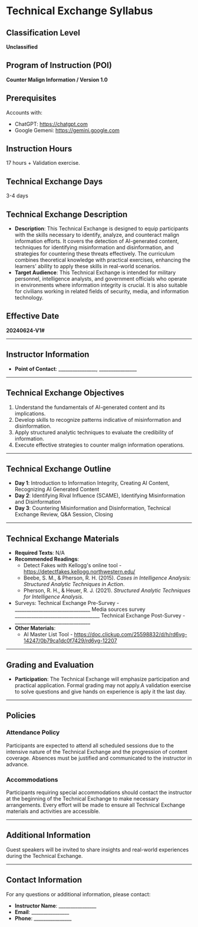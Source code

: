 # Technical Exchange Syllabus

## Classification Level
**Unclassified**

## Program of Instruction (POI)
**Counter Malign Information / Version 1.0**

## Prerequisites
Accounts with:
- ChatGPT: https://chatgpt.com
- Google Gemeni: https://gemini.google.com

## Instruction Hours
17 hours + Validation exercise.


## Technical Exchange Days
3-4 days

## Technical Exchange Description
- **Description**: This Technical Exchange is designed to equip participants with the skills necessary to identify, analyze, and counteract malign information efforts. It covers the detection of AI-generated content, techniques for identifying misinformation and disinformation, and strategies for countering these threats effectively. The curriculum combines theoretical knowledge with practical exercises, enhancing the learners' ability to apply these skills in real-world scenarios.
- **Target Audience**: This Technical Exchange is intended for military personnel, intelligence analysts, and government officials who operate in environments where information integrity is crucial. It is also suitable for civilians working in related fields of security, media, and information technology.

## Effective Date
**20240624-V1#**

---

## Instructor Information
- **Point of Contact**: ________________, ________________

---

## Technical Exchange Objectives
1. Understand the fundamentals of AI-generated content and its implications.
2. Develop skills to recognize patterns indicative of misinformation and disinformation.
3. Apply structured analytic techniques to evaluate the credibility of information.
4. Execute effective strategies to counter malign information operations.

---

## Technical Exchange Outline
- **Day 1**: Introduction to Information Integrity, Creating AI Content, Recognizing AI Generated Content
- **Day 2**: Identifying Rival Influence (SCAME), Identifying Misinformation and Disinformation
- **Day 3**: Countering Misinformation and Disinformation, Technical Exchange Review, Q&A Session, Closing

---

## Technical Exchange Materials
- **Required Texts**: N/A
- **Recommended Readings**: 
	- Detect Fakes with Kellogg's online tool - https://detectfakes.kellogg.northwestern.edu/ 
	- Beebe, S. M., & Pherson, R. H. (2015). *Cases in Intelligence Analysis: Structured Analytic Techniques in Action*.
	- Pherson, R. H., & Heuer, R. J. (2021). *Structured Analytic Techniques for Intelligence Analysis*.
- Surveys:
    Technical Exchange Pre-Survey - ________________________________
    Media sources survey ____________________________________
    Technical Exchange Post-Survey - ________________________________
- **Other Materials**: 	
	- AI Master List Tool - https://doc.clickup.com/25598832/d/h/rd6vg-14247/0b79ca1dc0f7429/rd6vg-12207

---

## Grading and Evaluation
- **Participation**: The Technical Exchange will emphasize participation and practical application. Formal grading may not apply.A validation exercise to solve questions and give hands on experience is aply it the last day.
---

## Policies
### Attendance Policy
Participants are expected to attend all scheduled sessions due to the intensive nature of the Technical Exchange and the progression of content coverage. Absences must be justified and communicated to the instructor in advance.

### Accommodations
Participants requiring special accommodations should contact the instructor at the beginning of the Technical Exchange to make necessary arrangements. Every effort will be made to ensure all Technical Exchange materials and activities are accessible.

---

## Additional Information
Guest speakers will be invited to share insights and real-world experiences during the Technical Exchange.

---

## Contact Information
For any questions or additional information, please contact:
- **Instructor Name**: ________________
- **Email**: ________________
- **Phone**: ________________

